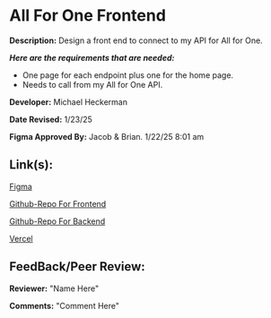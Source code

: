 # All For One Frontend

**Description:** Design a front end to connect to my API for All for One.

***Here are the requirements that are needed:***
- One page for each endpoint plus one for the home page.
- Needs to call from my All for One API.


**Developer:** Michael Heckerman

**Date Revised:** 1/23/25

**Figma Approved By:** Jacob & Brian. 1/22/25 8:01 am


## Link(s):

[Figma](https://www.figma.com/design/vXiOC9q7t3WcLdraKv8OET/All4One?node-id=0-1&p=f&t=TR04368ELJ30BeHG-0)

[Github-Repo For Frontend](https://github.com/mkheck13/All4OneFrontEnd)

[Github-Repo For Backend](https://github.com/mkheck13/AllForOneApi)

[Vercel](https://all4-one-front-end.vercel.app/index.html)


## FeedBack/Peer Review: 

**Reviewer:** "Name Here"

**Comments:** "Comment Here"